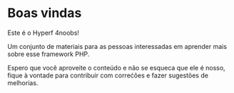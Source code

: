 # Boas vindas

Este é o Hyperf 4noobs!

Um conjunto de materiais para as pessoas interessadas em aprender mais sobre esse framework PHP.

Espero que você aproveite o conteúdo e não se esqueca que ele é nosso, fique à vontade para contribuir com correćões e fazer sugestões de melhorias.
